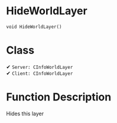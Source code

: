 # HideWorldLayer
```
void HideWorldLayer()
```
# Class
✔ `Server: CInfoWorldLayer`  
✔ `Client: CInfoWorldLayer`  

# Function Description
Hides this layer
